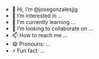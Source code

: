 

- 👋 Hi, I’m @josegonzalesjjg
- 👀 I’m interested in ...
- 🌱 I’m currently learning ...
- 💞️ I’m looking to collaborate on ...
- 📫 How to reach me ...
- 😄 Pronouns: ...
- ⚡ Fun fact: ...

<!---
josegonzalesjjg/josegonzalesjjg is a ✨ special ✨ repository because its `README.md` (this file) appears on your GitHub profile.
You can click the Preview link to take a look at your change
contributing/samples/adk_triaging_agent/agent.py